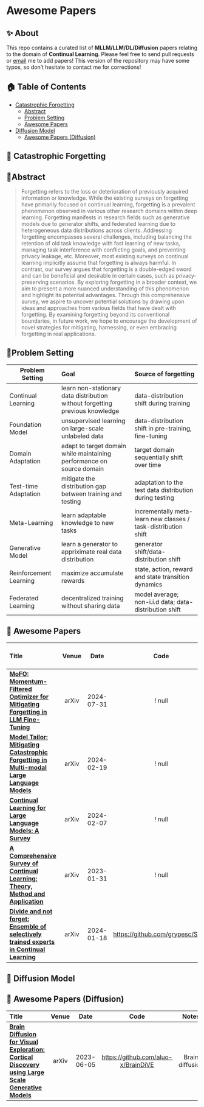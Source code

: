 # Awesome Papers

## ✨ About
This repo contains a curated list of **MLLM/LLM/DL/Diffusion** papers relating to the domain of **Continual Learning**.
Please feel free to send pull requests or [email](qzk0919@connect.hku.hk) me to add papers! 
This version of the repository may have some typos, so don’t hesitate to contact me for corrections!

<!-- ******* 0-Content Table ******* -->
 ## 🏠 Table of Contents
 - [Catastrophic Forgetting](#catastrophic-forgetting)
   - [Abstract](#abstract)
   - [Problem Setting](#problem-setting)
   - [Awesome Papers](#awesome-papers)
 - [Diffusion Model](#diffusion-model)
   - [Awesome Papers (Diffusion)](#awesome-papers(diffusion))
   
  

<!-- ******* 1-Catastrophic Forgetting******* -->
## 📄 Catastrophic Forgetting

## 🐳Abstract
> Forgetting refers to the loss or deterioration of previously acquired information or knowledge. While the existing surveys on forgetting have primarily focused on continual learning, forgetting is a prevalent phenomenon observed in various other research domains within deep learning. Forgetting manifests in research fields such as generative models due to generator shifts, and federated learning due to heterogeneous data distributions across clients. Addressing forgetting encompasses several challenges, including balancing the retention of old task knowledge with fast learning of new tasks, managing task interference with conflicting goals, and preventing privacy leakage, etc. Moreover, most existing surveys on continual learning implicitly assume that forgetting is always harmful. In contrast, our survey argues that forgetting is a double-edged sword and can be beneficial and desirable in certain cases, such as privacy-preserving scenarios. By exploring forgetting in a broader context, we aim to present a more nuanced understanding of this phenomenon and highlight its potential advantages. Through this comprehensive survey, we aspire to uncover potential solutions by drawing upon ideas and approaches from various fields that have dealt with forgetting. By examining forgetting beyond its conventional boundaries, in future work, we hope to encourage the development of novel strategies for mitigating, harnessing, or even embracing forgetting in real applications.

## 🙋Problem Setting

| **Problem Setting** | **Goal** | **Source of forgetting** | 
| --------------- | :---- | :---- |
| Continual Learning | learn non-stationary data distribution without forgetting previous knowledge  | data-distribution shift during training |
| Foundation Model |unsupervised learning on large-scale unlabeled data | data-distribution shift in pre-training, fine-tuning  |
| Domain Adaptation | adapt to target domain while maintaining performance on source domain | target domain sequentially shift over time |
| Test-time Adaptation |mitigate the distribution gap between training and testing | adaptation to the test data distribution during testing|
| Meta-Learning | learn adaptable knowledge to new tasks | incrementally meta-learn new classes / task-distribution shift  |
| Generative Model | learn a generator to appriximate real data distribution | generator shift/data-distribution shift |
| Reinforcement Learning | maximize accumulate rewards | state, action, reward and state transition dynamics|
| Federated Learning | decentralized training without sharing data |  model average; non-i.i.d data; data-distribution shift |

<!-- | Self-Supervised Learning | unsupervised pre-training | data-distribution shift | -->

## 📝 Awesome Papers
|  Title  |   Venue  |   Date   |   Code   |   Notes  |   Harm or Benefit  |
|:--------|:--------:|:--------:|:--------:|:--------:| :--------:|
| [**MoFO: Momentum-Filtered Optimizer for Mitigating Forgetting in LLM Fine-Tuning**](https://arxiv.org/pdf/2407.20999v2) | arXiv | 2024-07-31 | ! null | Forgetting in Fine-Tuning Foundation LLM | harm |
| [**Model Tailor: Mitigating Catastrophic Forgetting in Multi-modal Large Language Models**](https://arxiv.org/abs/2402.12048) | arXiv | 2024-02-19 | ! null | Ensemble to mitigate forgetting in MLLM| harm |
| [**Continual Learning for Large Language Models: A Survey**](https://arxiv.org/pdf/2402.01364) | arXiv | 2024-02-07 | ! null | Continual Learning in LLM | survey |
| [**A Comprehensive Survey of Continual Learning: Theory, Method and Application**](https://arxiv.org/abs/2302.00487) | arXiv | 2023-01-31 | ! null | Continual Learning in LLM | survey |
| [**Divide and not forget: Ensemble of selectively trained experts in Continual Learning**](https://arxiv.org/abs/2401.10191) | arXiv | 2024-01-18 | https://github.com/grypesc/SEED | Architecture based method to mitigate CF | harm |

<!-- ******* 2-Diffusion Model******* -->
## 📄 Diffusion Model


## 📝 Awesome Papers (Diffusion)
|  Title  |   Venue  |   Date   |   Code   |   Notes  |
|:--------|:--------:|:--------:|:--------:|:--------:|
| [**Brain Diffusion for Visual Exploration: Cortical Discovery using Large Scale Generative Models**](https://arxiv.org/abs/2306.03089) | arXiv | 2023-06-05 | https://github.com/aluo-x/BrainDiVE | Brain diffusion |
